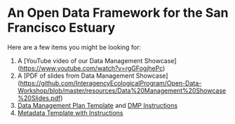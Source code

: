 # An Open Data Framework for the San Francisco Estuary
Here are a few items you might be looking for:
1. A [YouTube video of our Data Management Showcase] (https://www.youtube.com/watch?v=rgGFogjhePc)
2. A [PDF of slides from Data Management Showcase] (https://github.com/InteragencyEcologicalProgram/Open-Data-Workshop/blob/master/resources/Data%20Management%20Showcase%20Slides.pdf)
3. [Data Management Plan Template](https://github.com/InteragencyEcologicalProgram/Open-Data-Workshop/blob/master/resources/2019%20DMP%20Template%20v2.pdf) and [DMP Instructions](https://github.com/InteragencyEcologicalProgram/Open-Data-Workshop/blob/master/resources/DMP%20Template%20Instructions%20Public.docx)
4. [Metadata Template with Instructions](https://github.com/InteragencyEcologicalProgram/Open-Data-Workshop/blob/master/resources/IEP%20EDI%20Metadata%20Template.docx)
